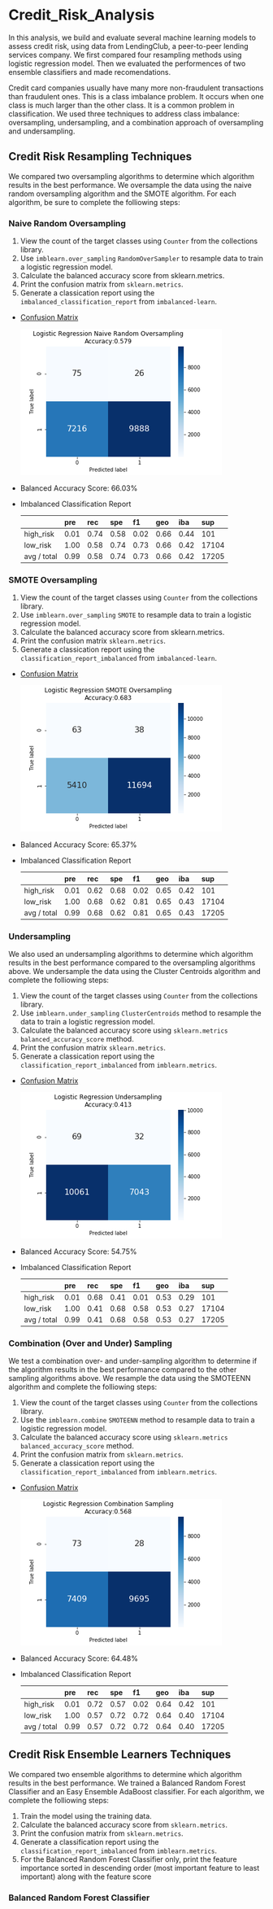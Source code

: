 # Credit_Risk_Analysis

In this analysis, we build and evaluate several machine learning models to assess credit risk, using data from LendingClub, a peer-to-peer lending services company.
We first compared four resampling methods using logistic regression model. Then we evaluated the performences of two ensemble classifiers and made recomendations.

Credit card companies usually have many more non-fraudulent transactions than fraudulent ones. This is a class imbalance problem. It occurs when one class is much larger than the other class. It is a common problem in classification. We used three techniques to address class imbalance: oversampling, undersampling, and a combination approach of oversampling and undersampling. 

## Credit Risk Resampling Techniques

We compared two oversampling algorithms to determine which algorithm results in the best performance. We oversample the data using the naive random oversampling algorithm and the SMOTE algorithm. For each algorithm, be sure to complete the folliowing steps:

### Naive Random Oversampling

1. View the count of the target classes using `Counter` from the collections library. 
3. Use `imblearn.over_sampling` `RandomOverSampler` to resample data to train a logistic regression model.
3. Calculate the balanced accuracy score from sklearn.metrics.
4. Print the confusion matrix from `sklearn.metrics`.
5. Generate a classication report using the `imbalanced_classification_report` from `imbalanced-learn`.

- [Confusion Matrix](https://github.com/karenmxm/Credit_Risk_Analysis/blob/master/Images/Naive_Confusion_Matrix.png)
 
  <img src=https://github.com/karenmxm/Credit_Risk_Analysis/blob/master/Images/Naive_Confusion_Matrix.png>
 
- Balanced Accuracy Score: 66.03%

- Imbalanced Classification Report

  |               | pre | rec | spe | f1 | geo | iba | sup |
  | :-------------|-----|-----|-----|----|-----|-----|-----|
  | high_risk     | 0.01 | 0.74 | 0.58 | 0.02 | 0.66 | 0.44 | 101 |
  | low_risk      | 1.00 | 0.58 | 0.74 | 0.73 | 0.66 | 0.42 | 17104 |
  | avg / total   | 0.99 | 0.58 | 0.74 | 0.73 | 0.66 | 0.42 | 17205 |


### SMOTE Oversampling

1. View the count of the target classes using `Counter` from the collections library. 
3. Use `imblearn.over_sampling` `SMOTE` to resample data to train a logistic regression model.
3. Calculate the balanced accuracy score from sklearn.metrics.
4. Print the confusion matrix `sklearn.metrics`.
5. Generate a classication report using the ` classification_report_imbalanced` from `imbalanced-learn`.

- [Confusion Matrix](https://github.com/karenmxm/Credit_Risk_Analysis/blob/master/Images/SMOTE_Confusion_Matrix.png)

  <img src=https://github.com/karenmxm/Credit_Risk_Analysis/blob/master/Images/SMOTE_Confusion_Matrix.png>

- Balanced Accuracy Score: 65.37%

- Imbalanced Classification Report

  |               | pre | rec | spe | f1 | geo | iba | sup |
  | :-------------|-----|-----|-----|----|-----|-----|-----|
  | high_risk     | 0.01 | 0.62 | 0.68 | 0.02 | 0.65 | 0.42 | 101 |
  | low_risk      | 1.00 | 0.68 | 0.62 | 0.81 | 0.65 | 0.43 | 17104 |
  | avg / total   | 0.99 | 0.68 | 0.62 | 0.81 | 0.65 | 0.43 | 17205 | 


### Undersampling

We also used an undersampling algorithms to determine which algorithm results in the best performance compared to the oversampling algorithms above. We undersample the data using the Cluster Centroids algorithm and complete the folliowing steps:

1. View the count of the target classes using `Counter` from the collections library. 
3. Use `imblearn.under_sampling` `ClusterCentroids` method to resample the data to train a logistic regression model.
3. Calculate the balanced accuracy score using `sklearn.metrics` `balanced_accuracy_score` method.
4. Print the confusion matrix `sklearn.metrics`.
5. Generate a classication report using the `classification_report_imbalanced` from `imblearn.metrics`.

- [Confusion Matrix](https://github.com/karenmxm/Credit_Risk_Analysis/blob/master/Images/Undersampling_Confusion_Matrix.png)

  <img src=https://github.com/karenmxm/Credit_Risk_Analysis/blob/master/Images/Undersampling_Confusion_Matrix.png>

- Balanced Accuracy Score: 54.75%

- Imbalanced Classification Report

  |               | pre | rec | spe | f1 | geo | iba | sup |
  | :-------------|-----|-----|-----|----|-----|-----|-----|
  | high_risk     | 0.01 | 0.68 | 0.41 | 0.01 | 0.53 | 0.29 | 101 |
  | low_risk      | 1.00 | 0.41 | 0.68 | 0.58 | 0.53 | 0.27 | 17104 |
  | avg / total   | 0.99 | 0.41 | 0.68 | 0.58 | 0.53 | 0.27 | 17205 | 
  
  
### Combination (Over and Under) Sampling

We test a combination over- and under-sampling algorithm to determine if the algorithm results in the best performance compared to the other sampling algorithms above. We resample the data using the SMOTEENN algorithm and complete the folliowing steps:

1. View the count of the target classes using `Counter` from the collections library. 
3. Use the `imblearn.combine` `SMOTEENN` method to resample data to train a logistic regression model.
3. Calculate the balanced accuracy score using `sklearn.metrics` `balanced_accuracy_score` method.
4. Print the confusion matrix from `sklearn.metrics`.
5. Generate a classication report using the `classification_report_imbalanced` from `imblearn.metrics`.

- [Confusion Matrix](https://github.com/karenmxm/Credit_Risk_Analysis/blob/master/Images/CombinationSampling_Confusion_Matrix.png)

  <img src=https://github.com/karenmxm/Credit_Risk_Analysis/blob/master/Images/CombinationSampling_Confusion_Matrix.png>
  
- Balanced Accuracy Score: 64.48%

- Imbalanced Classification Report

  |               | pre | rec | spe | f1 | geo | iba | sup |
  | :-------------|-----|-----|-----|----|-----|-----|-----|
  | high_risk     | 0.01 | 0.72 | 0.57 | 0.02 | 0.64 | 0.42 |  101 |
  | low_risk      | 1.00 | 0.57 | 0.72 | 0.72 | 0.64 | 0.40 | 17104 |
  | avg / total   | 0.99 | 0.57 | 0.72 | 0.72 | 0.64 | 0.40 | 17205 | 

## Credit Risk Ensemble Learners Techniques

We compared two ensemble algorithms to determine which algorithm results in the best performance. We trained a Balanced Random Forest Classifier and an Easy Ensemble AdaBoost classifier. For each algorithm, we complete the folliowing steps:

1. Train the model using the training data.
2. Calculate the balanced accuracy score from `sklearn.metrics`.
3. Print the confusion matrix from `sklearn.metrics`.
4. Generate a classification report using the `classification_report_imbalanced` from `imblearn.metrics`.
5. For the Balanced Random Forest Classifier only, print the feature importance sorted in descending order (most important feature to least important) along with the feature score

### Balanced Random Forest Classifier

